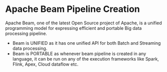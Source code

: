 # Apache Beam Pipeline Creation

Apache Beam, one of the latest Open Source project of Apache, is a unified programming model for expressing efficient 
and portable Big data processing pipeline.
- Beam is UNIFIED as it has one unified API for both Batch and Streaming data processing.
- Beam is PORTABLE as whenever beam pipeline is created in any language, it can be run on any of the execution 
  frameworks like Spark, Flink, Apex, Cloud dataflow etc.